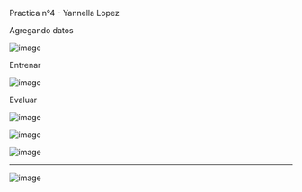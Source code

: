 Practica n°4 - Yannella Lopez

Agregando datos

![image](https://github.com/yanne23/practica_n4/assets/127661961/1f8c6216-ea41-431a-bfbb-2b59750df7c0)

Entrenar

![image](https://github.com/yanne23/practica_n4/assets/127661961/7bf4484b-4906-4b0a-8e39-d0ed3d2f4dce)

Evaluar

![image](https://github.com/yanne23/practica_n4/assets/127661961/ac8945ad-dc62-46d6-88ef-74b29e41dc97)

![image](https://github.com/yanne23/practica_n4/assets/127661961/eb50e210-24fd-4409-aa78-c1a886e00b62)

![image](https://github.com/yanne23/practica_n4/assets/127661961/122d5f25-bc7d-4d55-bc3c-33c462af99e6)

-------------------------------------------------------------------------------------------------------------

![image](https://github.com/yanne23/practica_n4/assets/127661961/8f962344-1f48-48b9-ac33-f04ad2430cdf)






